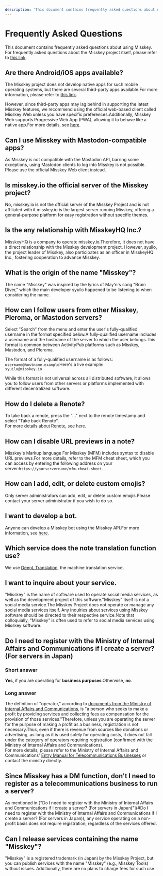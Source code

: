 ```yaml
---
description: 'This document contains frequently asked questions about using Misskey.'
---
```


# Frequently Asked Questions

This document contains frequently asked questions about using Misskey.<br>
For frequently asked questions about the Misskey project itself, please refer to [this link](../../about-misskey#frequently-asked-questions).

## Are there Android/iOS apps available?

The Misskey project does not develop native apps for such mobile operating systems, but there are several third-party apps available.For more information, please refer to [this link](./apps).<br>

However, since third-party apps may lag behind in supporting the latest Misskey features, we recommend using the official web-based client called Misskey Web unless you have specific preferences.Additionally, Misskey Web supports Progressive Web App (PWA), allowing it to behave like a native app.For more details, see [here](/docs/for-users/stepped-guides/how-to-use-pwa/).

## Can I use Misskey with Mastodon-compatible apps?

As Misskey is not compatible with the Mastodon API, barring some exceptions, using Mastodon clients to log into Misskey is not possible.<br>
Please use the official Misskey Web client instead.

## Is misskey.io the official server of the Misskey project?

No, misskey.io is not the official server of the Misskey Project and is not affiliated with it.misskey.io is the largest server running Misskey, offering a general-purpose platform for easy registration without specific themes.

## Is the any relationship with MisskeyHQ Inc.?

MisskeyHQ is a company to operate misskey.io.Therefore, it does not have a direct relationship with the Misskey development project.
However, syuilo, the project leader of Misskey, also participates as an officer in MisskeyHQ Inc., fostering cooperation to advance Misskey.

## What is the origin of the name "Misskey"?

The name "Misskey" was inspired by the lyrics of May'n's song "Brain Diver," which the main developer syuilo happened to be listening to when considering the name.

## How can I follow users from other Misskey, Pleroma, or Mastodon servers?

Select "Search" from the menu and enter the user's fully-qualified username in the format specified below.A fully-qualified username includes a username and the hostname of the server to which the user belongs.This format is common between ActivityPub platforms such as Misskey, Mastodon, and Pleroma.<br>

The format of a fully-qualified username is as follows:\
`username@hostname.example`Here's a live example:\
`syuilo@misskey.io`

While this format is not universal across all distributed software, it allows you to follow users from other servers or platforms implemented with different decentralized software.

## How do I delete a Renote?

To take back a renote, press the "..." next to the renote timestamp and select "Take back Renote".<br>
For more details about Renote, see [here](../features/note/#renote).

## How can I disable URL previews in a note?

Misskey's Markup language For Misskey (MFM) includes syntax to disable URL previews.For more details, refer to the MFM cheat sheet, which you can access by entering the following address on your server:`https://yourservername/mfm-cheat-sheet`.

## How can I add, edit, or delete custom emojis?

Only server administrators can add, edit, or delete custom emojis.Please contact your server administrator if you wish to do so.

## I want to develop a bot.

Anyone can develop a Misskey bot using the Misskey API.For more information, see [here](../../for-developers/api/).

## Which service does the note translation function use?

We use [DeepL Translation](https://www.deepl.com/), the machine translation service.

## I want to inquire about your service.

"Misskey" is the name of software used to operate social media services, as well as the development project of this software."Misskey" itself is not a social media service.The Misskey Project does not operate or manage any social media services itself. Any inquiries about services using Misskey software should be directed to their respective service.Note that colloquially, "Misskey" is often used to refer to social media services using Misskey software.

## Do I need to register with the Ministry of Internal Affairs and Communications if I create a server? (For servers in Japan)

### Short answer

**Yes**, if you are operating for **business purposes**.Otherwise, **no**.

### Long answer

The definition of "operator," according to [documents from the Ministry of Internal Affairs and Communications](https://www.soumu.go.jp/main_content/000477428.pdf), is "a person who seeks to make a profit by providing services and collecting fees as compensation for the provision of those services."Therefore, unless you are operating the server for the purpose of making a profit as a business, registration is not necessary.Thus, even if there is revenue from sources like donations or advertising, as long as it is used solely for operating costs, it does not fall under the category of operators requiring registration (confirmed with the Ministry of Internal Affairs and Communications).<br>
For more details, please refer to the Ministry of Internal Affairs and Communications' [Entry Manual for Telecommunications Businesses](https://www.soumu.go.jp/main_content/000477428.pdf) or contact the ministry directly.

## Since Misskey has a DM function, don't I need to register as a telecommunications business to run a server?

As mentioned in ["Do I need to register with the Ministry of Internal Affairs and Communications if I create a server? (For servers in Japan)"](#Do I need to register with the Ministry of Internal Affairs and Communications if I create a server? (For servers in Japan)), any service operating on a non-profit basis does not require registration, regardless of the services offered.

## Can I release services containing the name "Misskey"?

"Misskey" is a registered trademark (in Japan) by the Misskey Project, but you can publish services with the name "Misskey" (e.g., Misskey Tools) without issues.
Additionally, there are no plans to charge fees for such use.
